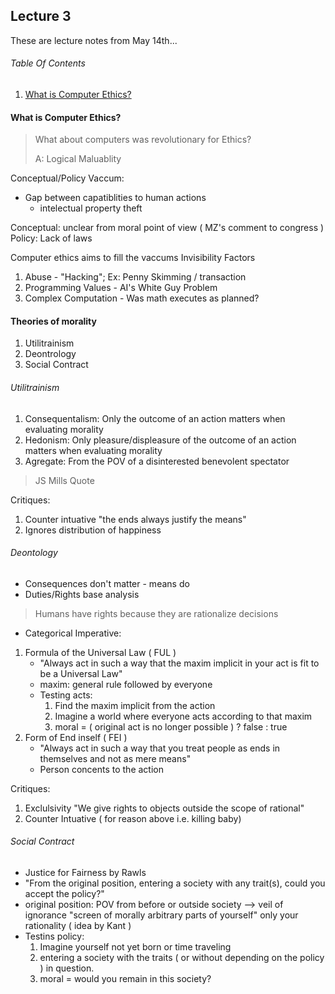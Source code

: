 ## Lecture 3
These are lecture notes from May 14th...

###### Table Of Contents
1. [What is Computer Ethics?](#)

#### What is Computer Ethics?
> What about computers was revolutionary for Ethics?
>
> A: Logical Maluablity

Conceptual/Policy Vaccum:
* Gap between capatiblities to human actions
   - intelectual property theft
   
Conceptual: unclear from moral point of view ( MZ's comment to congress )
Policy: Lack of laws

Computer ethics aims to fill the  vaccums
Invisibility Factors
1. Abuse - "Hacking"; Ex: Penny Skimming / transaction
2. Programming Values - AI's White Guy Problem
3. Complex Computation - Was math executes as planned?

#### Theories of morality
1. Utilitrainism
2. Deontrology
3. Social Contract

###### Utilitrainism
1. Consequentalism: Only the outcome of an action matters when evaluating morality
2. Hedonism: Only pleasure/displeasure of the outcome of an action matters when evaluating morality
3. Agregate: From the POV of a disinterested benevolent spectator

> JS Mills Quote

Critiques:
1. Counter intuative "the ends always justify the means"
2. Ignores distribution of happiness

###### Deontology
* Consequences don't matter - means do
* Duties/Rights base analysis

> Humans have rights because they are rationalize decisions
- Categorical Imperative: 
1. Formula of the Universal Law ( FUL )
   - "Always act in such a way that the maxim implicit in your act is fit to be a Universal Law"
   - maxim: general rule followed by everyone
   - Testing acts:
      1. Find the maxim implicit from the action
      2. Imagine a world where everyone acts according to that maxim
      3. moral = ( original act is no longer possible ) ? false : true
2. Form of End inself ( FEI )
   - "Always act in such a way that you treat people as ends in themselves and not as mere means"
   - Person concents to the action
   
Critiques:
1. Exclulsivity "We give rights to objects outside the scope of rational"
2. Counter Intuative ( for reason above i.e. killing baby)

###### Social Contract
- Justice for Fairness by Rawls
- "From the original position, entering a society with any trait(s), could you accept the policy?"
- original position: POV from before or outside society --> veil of ignorance "screen of morally arbitrary parts of yourself" only your rationality ( idea by Kant )
- Testins policy:
   1. Imagine yourself not yet born or time traveling
   2. entering a society with the traits ( or without depending on the policy ) in question.
   3.  moral = would you remain in this society?
